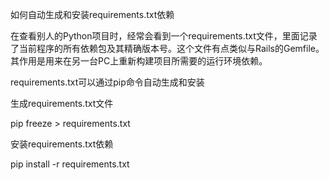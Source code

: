 如何自动生成和安装requirements.txt依赖

在查看别人的Python项目时，经常会看到一个requirements.txt文件，里面记录了当前程序的所有依赖包及其精确版本号。这个文件有点类似与Rails的Gemfile。其作用是用来在另一台PC上重新构建项目所需要的运行环境依赖。

requirements.txt可以通过pip命令自动生成和安装

生成requirements.txt文件

pip freeze > requirements.txt

安装requirements.txt依赖

pip install -r requirements.txt
